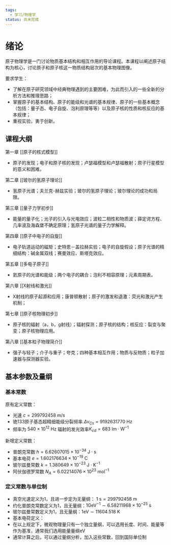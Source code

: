 ```yaml
---
tags:
  - 学习/物理学
status: 尚未完成
---
```

# 绪论

原子物理学是一门讨论物质基本结构和相互作用的导论课程。本课程以阐述原子结构为核心，讨论原子和原子核这一物质结构层次的基本物理图像。

要求学生：
 - 了解在原子研究领域中经典物理遇到的主要困难，为此而引入的一些全新的分析方法和推理思路；
 - 掌握原子的基本结构、原子的能级和光谱的基本规律、原子的一些基本概念（包括：量子态、电子自旋、泡利原理等等）以及原子核的性质和核反应的基本规律；
 - 重视实验，勇于创新。

## 课程大纲

第一章 [[原子的核式模型]]
 - 原子的发现；电子和原子核的发现；卢瑟福模型和卢瑟福散射；原子行星模型的意义和困难。

第二章 [[玻尔的氢原子理论]]
 - 氢原子光谱；夫兰克-赫兹实验；玻尔的氢原子理论；玻尔理论的成功和局限。

第三章 [[量子力学初步]]
 - 能量的量子化；光子的引入与光电效应；波粒二相性和物质波；薛定谔方程、几率波及海森堡不确定原理；氢原子光谱的量子力学解释。

第四章 [[原子中电子的自旋]]
 - 电子轨道运动的磁矩；史特恩－盖拉赫实验；电子的自旋假设；原子光谱的精细结构：碱金属双线；赛曼效应、斯塔克效应。

第五章 [[多电子原子]] 
 - 氦原子的光谱和能级；两个电子的耦合；泡利不相容原理；元素周期表。

第六章 [[X射线和激光]]
 - X射线的原子起源和应用；康普顿散射；原子的激发和退激：荧光和激光产生机制；

第七章 [[原子核物理初步]]
 - 原子核的辐射（a，b，g射线）；辐射探测；原子核的结构；核反应：裂变与聚变；原子核物理应用。

第八章 [[基本粒子物理简介]]
 - 强子与轻子；介子与重子；夸克；四种基本相互作用；物质与反物质；粒子加速器与探测器实验。

## 基本参数及量纲

### 基本常数

原有定义常数：
 - 光速 $c = 299792458 \ \text{m/s}$
 - 铯133原子基态超精细能级分裂频率 $\Delta v_{Cs} = 9192631770 \ \text{Hz}$
 - 频率为 $540 \times 10^{12} \ \text{Hz}$ 辐射的发光效率$K_{cd}= 683 \ \text{lm} \cdot \text{W}^{-1}$

新增定义常数：
 - 普朗克常数 $h = 6.62607015 \times 10^{-34} \ \text{J} \cdot \text{s}$
 - 基本电荷 $e=1.602176634 \times 10^{-19} \ \text{C}$
 - 玻尔兹曼常数 $k=1.380649 \times 10^{-23} \ \text{J} \cdot \text{K}^{-1}$
 - 阿伏伽德罗常数 $N_A=6.02214076 \times 10^{23} \ \text{mol}^{-1}$

### 定义常数与单位制

 - 真空光速定义为1，且进一步定为无量纲： $1 \ \text{s} = 299792458 \ \text{m}$
 - 约化普朗克常数定义为1，且无量纲：$1 \text{GeV}^{-1} \sim 6.58211968 \times 10^{-25} \ \text{s}$
 - 玻尔兹曼常数定义为1，且无量纲：$1 \text{eV} \sim 11604.518 \ \text{K}$
 - 基本电荷定义：
 - 在以上规定下，微观物理量只有一个独立量纲，可以选用长度、时间、能量等作为基准，通常我们选用能量量纲eV
 - 通常计算之后，可以通过量纲分析，加入这些常数，回到国际单位制

